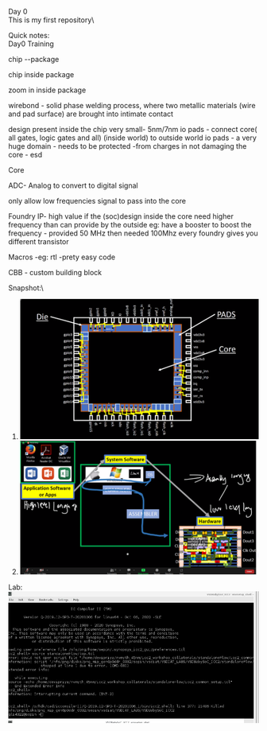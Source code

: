 Day 0\
This is my first repository\

Quick notes: \
Day0 Training

chip --package

chip inside package

zoom in inside package

wirebond - solid phase welding process, where two metallic materials (wire and pad surface) are brought into intimate contact

design present inside the chip very small- 5nm/7nm
io pads - connect core( all gates, logic gates and all) (inside world) to outside world
io pads - a very huge domain
	- needs to be protected -from charges in not damaging the core  - esd


Core

ADC- Analog to convert to digital signal

only allow low frequencies signal to pass into the core

Foundry IP- high value 
if the (soc)design inside the core need higher frequency than can provide by the outside
eg: have a booster to boost the frequency - provided 50 MHz then needed 100Mhz
every foundry gives you different transistor 

Macros
-eg: rtl 
-prety easy code

CBB - custom building block

Snapshot:\
1) ![This is an image](https://github.com/somsunee/Intel-sd-training/blob/81eeeace715967709f340c5434be8b16a7ffa0c2/Note1.png)
2) ![This is an image](https://github.com/somsunee/Intel-sd-training/blob/40853f785234db37cf3bbd711dfa5a6daa035e25/Notes2.png)


Lab:\
![This is an image](https://github.com/somsunee/Intel-sd-training/blob/4bd3a17f4220f4f82107062dd5e2f01355473fc1/day-0.jpg)
